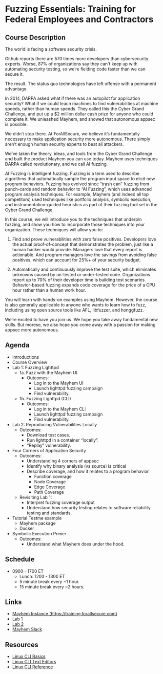 # Fuzzing Essentials: Training for Federal Employees and Contractors

## Course Description

The world is facing a software security crisis.

Github reports there are 570 times more developers  than cybersecurity experts.
Worse, 87% of organizations say they can't keep up with automating security
testing, so we’re fielding code faster than we can secure it.

The result. The status quo technologies have left  offense with a permanent
advantage.

In 2014, DARPA asked what if there was an autopilot for application security?
What if we could teach machines to find vulnerabilities at machine speeds,
rather than human speeds. They called this the Cyber Grand Challenge, and put up
a $2 million dollar cash prize for anyone who could complete it.  We unleashed
Mayhem, and showed that autonomous appsec is possible.

We didn’t stop there. At ForAllSecure, we believe it’s fundamentally necessary
to make application security more autonomous.  There simply aren’t enough human
security experts to beat all attackers.

We’ve taken the theory, ideas, and tools from the Cyber Grand Challenge and
built the product Mayhem you can use today.  Mayhem uses techniques DARPA
called revolutionary, and we call AI fuzzing.

AI Fuzzing is intelligent fuzzing. Fuzzing is a term used to describe algorithms
that automatically sample the program input space to elicit new program
behaviors.  Fuzzing has evolved since “trash can” fuzzing from punch-cards and
random behavior to “AI Fuzzing”, which uses advanced program analysis
techniques.  For example, Mayhem (and indeed all top competitors) used
techniques like portfolio analysis, symbolic execution, and
instrumentation-guided heuristics as part of their fuzzing tool set in the
Cyber Grand Challenge.

In this course, we will introduce you to the techniques that underpin fuzzing,
and show you how to incorporate those techniques into your organization. These
techniques will allow you to:

1. Find and prove vulnerabilities with zero false
positives.  Developers love the actual proof-of-concept that demonstrates the
problem, just like a human hacker would provide. Managers love that every
report is actionable. And program managers love the savings from avoiding false
positives, which can account for 25%+ of your security budget.

2. Automatically and continuously improve the test suite, which eliminates
unknowns caused by un-tested or under-tested code. Organizations report up to
70% of their developer time is building test scenarios. Behavior-based fuzzing
expands code coverage for the price of a CPU hour rather than a human work hour.

You will learn with hands-on examples using Mayhem. However, the course is also
generally applicable to anyone who wants to learn how to fuzz, including using
open source tools like AFL, libfuzzer, and honggfuzz.

We’re excited to have you join us.  We hope you take away fundamental new
skills. But moreso, we also hope you come away with a passion for making appsec
more autonomous.

## Agenda

- Introductions
- Course Overview
- Lab 1: Fuzzing Lighttpd
    - 1a. Fuzz with the Mayhem UI.
        - Outcomes:
            - Log in to the Mayhem UI
            - Launch lighttpd fuzzing campaign
            - Find vulnerability.
    - 1b. Fuzzing Lighttpd (CLI)
        - Outcomes:
            - Log in to the Mayhem CLI
            - Launch lighttpd fuzzing campaign
            - Find vulnerability.
- Lab 2: Reproducing Vulnerabilities Locally
    - Outcomes:
        - Download test cases.
        - Run lighttpd in a container “locally”.
        - “Replay” vulnerability.
- Four Corners of Application Security
    - Outcomes:
        - Understanding 4 corners of appsec
        - Identify why binary analysis (vs source) is critical
        - Describe coverage, and how it relates to a program behavior
            - Function coverage
            - Node Coverage
            - Edge Coverage
            - Path Coverage
    - Revisiting Lab 1:
        - Interpret fuzzing coverage output
        - Understand how security testing relates to software reliability testing and standards.
- Tutorial Testme example
    - Mayhem package
    - Docker
- Symbolic Execution Primer
    - Outcomes:
        - Understand what Mayhem does under the hood.

## Schedule

* 0900 - 1700 ET
  * Lunch: 1200 - 1300 ET
  * 5 minute break every ~1 hour.
  * 15 minute break every ~2 hours.

## Links

* [Mayhem Instance (https://training.forallsecure.com)](https://training.forallsecure.com)
* [Lab 1](lab1.md)
* [Lab 2](lab2.md)
* [Mayhem Slack](https://forallsecure-mayhem.slack.com/archives/C01BQ0VTXM1)

## Resources

* [Linux CLI Basics](https://youtu.be/MhlWCja5JwE)
* [Linux CLI Text Editors](https://youtu.be/MhlWCja5JwE)
* [Linux CLI Reference](assets/Linux_Useful_Commands.pdf)

